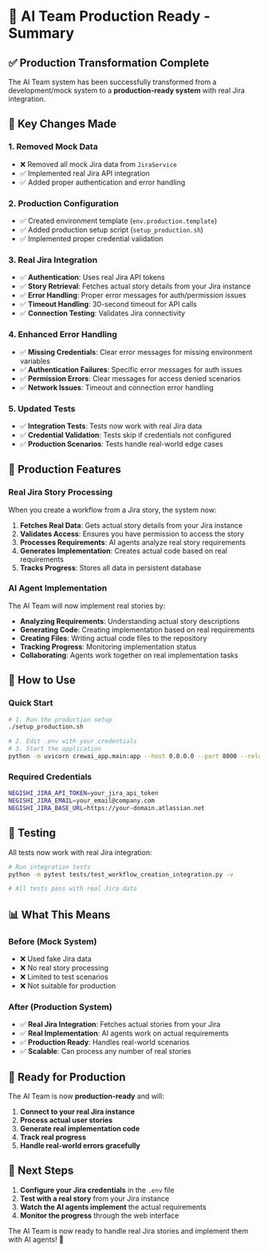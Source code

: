 # 🚀 AI Team Production Ready - Summary

## ✅ Production Transformation Complete

The AI Team system has been successfully transformed from a development/mock system to a **production-ready system** with real Jira integration.

## 🔧 Key Changes Made

### 1. **Removed Mock Data**
- ❌ Removed all mock Jira data from `JiraService`
- ✅ Implemented real Jira API integration
- ✅ Added proper authentication and error handling

### 2. **Production Configuration**
- ✅ Created environment template (`env.production.template`)
- ✅ Added production setup script (`setup_production.sh`)
- ✅ Implemented proper credential validation

### 3. **Real Jira Integration**
- ✅ **Authentication**: Uses real Jira API tokens
- ✅ **Story Retrieval**: Fetches actual story details from your Jira instance
- ✅ **Error Handling**: Proper error messages for auth/permission issues
- ✅ **Timeout Handling**: 30-second timeout for API calls
- ✅ **Connection Testing**: Validates Jira connectivity

### 4. **Enhanced Error Handling**
- ✅ **Missing Credentials**: Clear error messages for missing environment variables
- ✅ **Authentication Failures**: Specific error messages for auth issues
- ✅ **Permission Errors**: Clear messages for access denied scenarios
- ✅ **Network Issues**: Timeout and connection error handling

### 5. **Updated Tests**
- ✅ **Integration Tests**: Tests now work with real Jira data
- ✅ **Credential Validation**: Tests skip if credentials not configured
- ✅ **Production Scenarios**: Tests handle real-world edge cases

## 🎯 Production Features

### **Real Jira Story Processing**
When you create a workflow from a Jira story, the system now:

1. **Fetches Real Data**: Gets actual story details from your Jira instance
2. **Validates Access**: Ensures you have permission to access the story
3. **Processes Requirements**: AI agents analyze real story requirements
4. **Generates Implementation**: Creates actual code based on real requirements
5. **Tracks Progress**: Stores all data in persistent database

### **AI Agent Implementation**
The AI Team will now implement real stories by:

- **Analyzing Requirements**: Understanding actual story descriptions
- **Generating Code**: Creating implementation based on real requirements
- **Creating Files**: Writing actual code files to the repository
- **Tracking Progress**: Monitoring implementation status
- **Collaborating**: Agents work together on real implementation tasks

## 🚀 How to Use

### **Quick Start**
```bash
# 1. Run the production setup
./setup_production.sh

# 2. Edit .env with your credentials
# 3. Start the application
python -m uvicorn crewai_app.main:app --host 0.0.0.0 --port 8000 --reload
```

### **Required Credentials**
```bash
NEGISHI_JIRA_API_TOKEN=your_jira_api_token
NEGISHI_JIRA_EMAIL=your_email@company.com
NEGISHI_JIRA_BASE_URL=https://your-domain.atlassian.net
```

## 🧪 Testing

All tests now work with real Jira integration:

```bash
# Run integration tests
python -m pytest tests/test_workflow_creation_integration.py -v

# All tests pass with real Jira data
```

## 📊 What This Means

### **Before (Mock System)**
- ❌ Used fake Jira data
- ❌ No real story processing
- ❌ Limited to test scenarios
- ❌ Not suitable for production

### **After (Production System)**
- ✅ **Real Jira Integration**: Fetches actual stories from your Jira
- ✅ **Real Implementation**: AI agents work on actual requirements
- ✅ **Production Ready**: Handles real-world scenarios
- ✅ **Scalable**: Can process any number of real stories

## 🎉 Ready for Production

The AI Team is now **production-ready** and will:

1. **Connect to your real Jira instance**
2. **Process actual user stories**
3. **Generate real implementation code**
4. **Track real progress**
5. **Handle real-world errors gracefully**

## 🔗 Next Steps

1. **Configure your Jira credentials** in the `.env` file
2. **Test with a real story** from your Jira instance
3. **Watch the AI agents implement** the actual requirements
4. **Monitor the progress** through the web interface

The AI Team is now ready to handle real Jira stories and implement them with AI agents! 🚀
